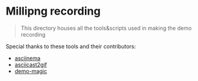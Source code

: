 # Millipng recording

> This directory houses all the tools&scripts used in making the demo recording

Special thanks to these tools and their contributors:

- [asciinema](https://github.com/asciinema/asciinema)
- [asciicast2gif](https://github.com/asciinema/asciicast2gif)
- [demo-magic](https://github.com/paxtonhare/demo-magic)
